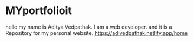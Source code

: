 # MYportfolioit
hello my name is Aditya Vedpathak.
I am a web developer.
and it is a  Repository for my personal website.
https://adivedpathak.netlify.app/home


